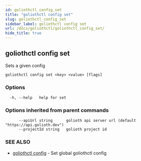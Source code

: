 ```yaml
---
id: goliothctl_config_set
title: "goliothctl config set"
slug: goliothctl_config_set
sidebar_label: goliothctl config set
url: /docs/goliothctl/goliothctl_config_set/
hide_title: true
---
```

## goliothctl config set

Sets a given config

```
goliothctl config set <key> <value> [flags]
```

### Options

```
  -h, --help   help for set
```

### Options inherited from parent commands

```
      --apiUrl string      golioth api server url (default "https://api.golioth.dev")
      --projectId string   golioth project id
```

### SEE ALSO

* [goliothctl config](/docs/goliothctl/goliothctl_config/)	 - Set global goliothctl config

